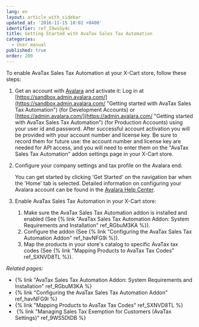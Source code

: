 ```yaml
---
lang: en
layout: article_with_sidebar
updated_at: '2016-11-15 10:02 +0400'
identifier: ref_I9wiGy4c
title: Getting Started with AvaTax Sales Tax Automation
categories:
  - User manual
published: true
order: 200
---
```

To enable AvaTax Sales Tax Automation at your X-Cart store, follow these steps:

1.  Get an account with [Avalara](http://avlr.co/1EPeUtq) and activate it: 
    Log in at [https://sandbox.admin.avalara.com/](https://sandbox.admin.avalara.com/ "Getting started with AvaTax Sales Tax Automation") (for Development Accounts) or [https://admin.avalara.com/](https://admin.avalara.com/ "Getting started with AvaTax Sales Tax Automation") (for Production Accounts) using your user id and password. After successful account activation you will be provided with your account number and license key. Be sure to record them for future use: the account number and license key are needed for API access, and you will need to enter them on the "AvaTax Sales Tax Automation" addon settings page in your X-Cart store.

2.  Configure your company settings and tax profile on the Avalara end:

    You can get started by clicking 'Get Started' on the navigation bar when the 'Home' tab is selected. Detailed information on configuring your Avalara account can be found in the [Avalara Help Center](https://help.avalara.com/001_Avalara_AvaTax/Find_Your_Home_Page/X-Cart_by_Qualiteam).

3.  Enable AvaTax Sales Tax Automation in your X-Cart store:
    1.  Make sure the AvaTax Sales Tax Automation addon is installed and enabled (See {% link "AvaTax Sales Tax Automation Addon: System Requirements and Installation" ref_RGbuM3KA %}).
    2.  Configure the addon (See {% link "Configuring the AvaTax Sales Tax Automation Addon" ref_havNFG9i %}).
    3.  Map the products in your store's catalog to specific AvaTax tax codes (See {% link "Mapping Products to AvaTax Tax Codes" ref_SXNVD8TL %}).

_Related pages:_

*   {% link "AvaTax Sales Tax Automation Addon: System Requirements and Installation" ref_RGbuM3KA %}
*   {% link "Configuring the AvaTax Sales Tax Automation Addon" ref_havNFG9i %}
*   {% link "Mapping Products to AvaTax Tax Codes" ref_SXNVD8TL %}
*   {% link "Managing Sales Tax Exemption for Customers (AvaTax Settings)" ref_9WS5DtDB %}
